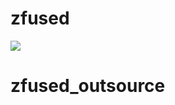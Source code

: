 # zfused
![](https://github.com/zhoulh0322/zfused_outsource/blob/master/zfused_maya/resources/icons/z_title.png)
# zfused_outsource